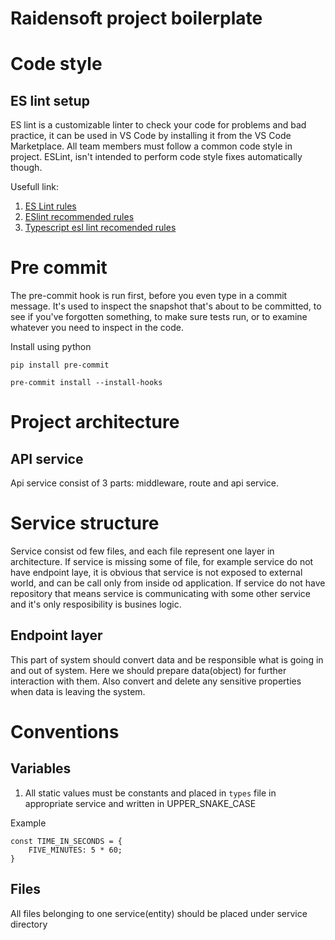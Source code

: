 # Raidensoft project boilerplate

# Code style

## ES lint setup
ES lint is a customizable linter to check your code for problems and bad practice, it can be used in VS Code by installing it from the VS Code Marketplace.
All team members must follow a common code style in project.
ESLint, isn't intended to perform code style fixes automatically though.

Usefull link:
1. [ES Lint rules](https://eslint.org/docs/latest/rules/)
2. [ESlint recommended rules](https://github.com/typescript-eslint/typescript-eslint/blob/main/packages/eslint-plugin/src/configs/eslint-recommended.ts)
3. [Typescript esl lint recomended rules](https://github.com/typescript-eslint/typescript-eslint/blob/main/packages/eslint-plugin/src/configs/recommended.ts)

# Pre commit
The pre-commit hook is run first, before you even type in a commit message. It's used to inspect the snapshot that's about to be committed, to see if you've forgotten something, to make sure tests run, or to examine whatever you need to inspect in the code.

Install using python

```
pip install pre-commit

pre-commit install --install-hooks

```

# Project architecture

## API service
Api service consist of 3 parts: middleware, route and api service.

# Service structure
Service consist od few files, and each file represent one layer in architecture.
If service is missing some of file, for example service do not have endpoint laye, it is obvious that service is not exposed to external world, and
can be call only from inside od application.
If service do not have repository that means service is communicating with some other service and it's only resposibility is busines logic.

## Endpoint layer
This part of system should convert data and be responsible what is going in and out of system.
Here we should prepare data(object) for further interaction with them. Also convert and delete any sensitive properties when data is leaving the system.


# Conventions

## Variables

1.  All static values must be constants and placed in `types` file in appropriate service and written in UPPER_SNAKE_CASE

Example

```
const TIME_IN_SECONDS = {
    FIVE_MINUTES: 5 * 60;
}

```

## Files
All files belonging to one service(entity) should be placed under service directory


